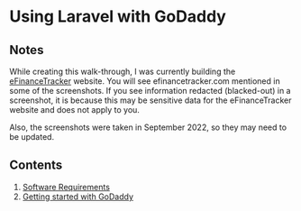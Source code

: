 # Using Laravel with GoDaddy

## Notes
While creating this walk-through, I was currently building the <a href="https://www.efinancetracker.com">eFinanceTracker</a> website.  You will see efinancetracker.com mentioned in some of the screenshots.  If you see information redacted (blacked-out) in a screenshot, it is because this may be sensitive data for the eFinanceTracker website and does not apply to you.

Also, the screenshots were taken in September 2022, so they may need to be updated.

## Contents
<ol>
  <li><a href="software-requirements.md">Software Requirements</a></li>
  <li><a href="using-GoDaddy.md">Getting started with GoDaddy</a></li>
</ol>
